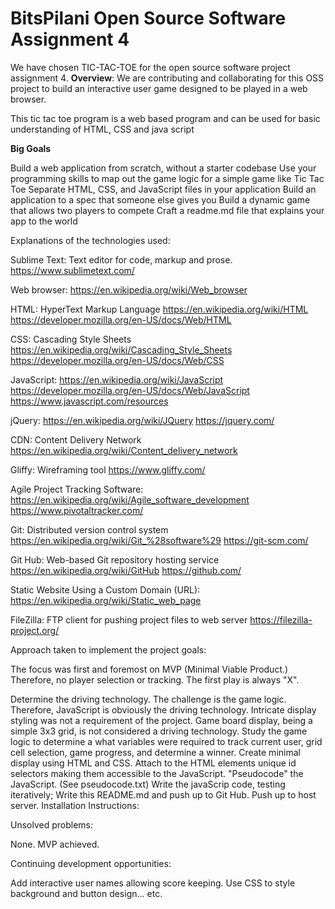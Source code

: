 # BitsPilani Open Source Software Assignment 4
We have chosen TIC-TAC-TOE for the open source software project assignment 4.
**Overview**: We are contributing and collaborating for this OSS project to build an interactive user game designed to be played in a web browser.

This tic tac toe program is a web based program and can be used for basic understanding of HTML, CSS and java script


**Big Goals**

Build a web application from scratch, without a starter codebase
Use your programming skills to map out the game logic for a simple game like Tic Tac Toe
Separate HTML, CSS, and JavaScript files in your application
Build an application to a spec that someone else gives you
Build a dynamic game that allows two players to compete
Craft a readme.md file that explains your app to the world

Explanations of the technologies used:

Sublime Text: Text editor for code, markup and prose. https://www.sublimetext.com/

Web browser: https://en.wikipedia.org/wiki/Web_browser

HTML: HyperText Markup Language https://en.wikipedia.org/wiki/HTML https://developer.mozilla.org/en-US/docs/Web/HTML

CSS: Cascading Style Sheets https://en.wikipedia.org/wiki/Cascading_Style_Sheets https://developer.mozilla.org/en-US/docs/Web/CSS

JavaScript: https://en.wikipedia.org/wiki/JavaScript https://developer.mozilla.org/en-US/docs/Web/JavaScript https://www.javascript.com/resources

jQuery: https://en.wikipedia.org/wiki/JQuery https://jquery.com/

CDN: Content Delivery Network https://en.wikipedia.org/wiki/Content_delivery_network

Gliffy: Wireframing tool https://www.gliffy.com/

Agile Project Tracking Software: https://en.wikipedia.org/wiki/Agile_software_development https://www.pivotaltracker.com/

Git: Distributed version control system https://en.wikipedia.org/wiki/Git_%28software%29 https://git-scm.com/

Git Hub: Web-based Git repository hosting service https://en.wikipedia.org/wiki/GitHub https://github.com/

Static Website Using a Custom Domain (URL): https://en.wikipedia.org/wiki/Static_web_page

FileZilla: FTP client for pushing project files to web server https://filezilla-project.org/

Approach taken to implement the project goals:

The focus was first and foremost on MVP (Minimal Viable Product.) Therefore, no player selection or tracking. The first play is always "X".

Determine the driving technology. The challenge is the game logic. Therefore, JavaScript is obviously the driving technology. Intricate display styling was not a requirement of the project. Game board display, being a simple 3x3 grid, is not considered a driving technology.
Study the game logic to determine a what variables were required to track current user, grid cell selection, game progress, and determine a winner.
Create minimal display using HTML and CSS. Attach to the HTML elements unique id selectors making them accessible to the JavaScript.
"Pseudocode" the JavaScript. (See pseudocode.txt)
Write the javaScrip code, testing iteratively;
Write this README.md and push up to Git Hub.
Push up to host server.
Installation Instructions:


Unsolved problems:

None. MVP achieved.

Continuing development opportunities:

Add interactive user names allowing score keeping.
Use CSS to style background and button design... etc.

